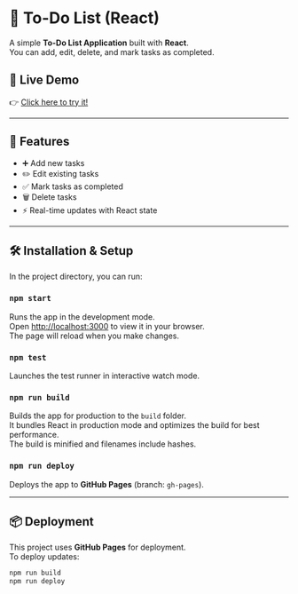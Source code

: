 # 📝 To-Do List (React)

A simple **To-Do List Application** built with **React**.  
You can add, edit, delete, and mark tasks as completed.  

## 🚀 Live Demo
👉 [Click here to try it!](https://malakemad16.github.io/To-Do-List-React/)

---

## 📌 Features
- ➕ Add new tasks  
- ✏️ Edit existing tasks  
- ✅ Mark tasks as completed  
- 🗑️ Delete tasks  
- ⚡ Real-time updates with React state  

---

## 🛠️ Installation & Setup

In the project directory, you can run:

### `npm start`
Runs the app in the development mode.  
Open [http://localhost:3000](http://localhost:3000) to view it in your browser.  
The page will reload when you make changes.  

### `npm test`
Launches the test runner in interactive watch mode.  

### `npm run build`
Builds the app for production to the `build` folder.  
It bundles React in production mode and optimizes the build for best performance.  
The build is minified and filenames include hashes.  

### `npm run deploy`
Deploys the app to **GitHub Pages** (branch: `gh-pages`).  

---

## 📦 Deployment
This project uses **GitHub Pages** for deployment.  
To deploy updates:
```bash
npm run build
npm run deploy
